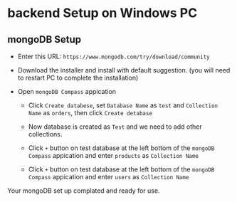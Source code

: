 # backend  Setup on Windows PC

## mongoDB Setup
* Enter this URL: `https://www.mongodb.com/try/download/community`

* Download the installer and install with default suggestion. (you will need to restart PC to complete the installation)

* Open `mongoDB Compass` appication

  * Click `Create databese`, set `Database Name` as `test` and `Collection Name` as `orders`, then click `Create detabase`

  * Now database is created as `Test` and we need to add other collections.

  * Click `+` button on test database at the left bottom of the  `mongoDB Compass` appication and enter `products` as `Collection Name`

  * Click `+` button on test database at the left bottom of the  `mongoDB Compass` appication and enter `users` as `Collection Name`

Your mongoDB set up complated and ready for use.
